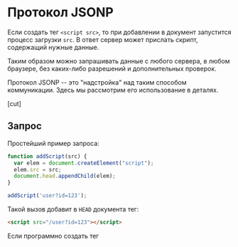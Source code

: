 # Протокол JSONP

Если создать тег `<script src>`, то при добавлении в документ запустится процесс загрузки `src`. В ответ сервер может прислать скрипт, содержащий нужные данные.

Таким образом можно запрашивать данные с любого сервера, в любом браузере, без каких-либо разрешений и дополнительных проверок.

Протокол JSONP -- это "надстройка" над таким способом коммуникации. Здесь мы рассмотрим его использование в деталях.

[cut]

## Запрос 

Простейший пример запроса:

```js
function addScript(src) {
  var elem = document.createElement("script");
  elem.src = src;
  document.head.appendChild(elem);
}

addScript('user?id=123');
```

Такой вызов добавит в `HEAD` документа тег:

```html
<script src="/user?id=123"></script>
```
Если программно создать тег <script>, то, при добавлении в документ, запустится процесс загрузки его содержимого из пути, находящемся в его атрибуте "src".
Браузер обработает: запросит `/user?id=123` с заданного URL и выполнит. 

## Обработка ответа, JSONP

В примере выше рассмотрено создание запроса, но как получить ответ? Допустим, сервер хочет прислать объект с данными. 

Конечно, он может присвоить её в переменную, например так:


```js
//+ no-beautify
// ответ сервера
var user = {name: "Вася", age: 25 };
```

...А браузер по `script.onload` отловит окончание загрузки и прочитает значение `user`.

Но что, если одновременно делается несколько запросов? Получается, нужно присваивать в разные переменные. 

Протокол JSONP как раз и призван облегчить эту задачу.

Он очень простой: 

<ol>
<li>Вместе с запросом клиент в специальном, заранее оговорённом, параметре передаёт название функции.

Обычно такой параметр называется `callback`. Например :

```js
addScript('user?id=123&*!*callback=onUserData*/!*');
```
</li>
<li>Cервер кодирует данные в JSON и оборачивает их в вызов функции, название которой получает из параметра `callback`:

```js
// ответ сервера
onUserData({
  name: "Вася",
  age: 25
});
```
</li>
</ol>

Это и называется JSONP ("JSON with Padding").


[warn header="Аспект безопасности"]
Клиентский код должен доверять серверу при таком запросе. Ведь серверу ничего не стоит добавить в скрипт любые команды.
[/warn]

## Реестр CallbackRegistry

В примере выше функция `onUserData` должна быть глобальной, ведь `<script src>` выполняется в глобальной области видимости.

Хотелось бы не загрязнять глобальное пространство имён, или по крайней мере свести загрязнение к минимуму.

Как правило, для этого создают один глобальный объект "реестр", который мы назовём `CallbackRegistry`. Далее для каждого запроса в нём генерируется временная функция.

Тег будет выглядеть так:

```html
<script src="user?id=123&callback=*!*CallbackRegistry.func12345*/!*"></script>
```

Сервер обернёт ответ в функцию `CallbackRegistry.func12345`, она вызывает нужный обработчик и очищает память, удаляя себя.

Далее мы посмотрим более полный код всего этого, но перед этим -- важный момент! Нужно предусмотреть обработку ошибок.

## Обнаружение ошибок 

При запросе данных при помощи `SCRIPT` возможны различные ошибки:

<ol>
<li>Скрипт может не загрузиться: отказ в соединении, разрыв связи...</li>
<li>Ошибка HTTP, например 500.</li>
<li>Скрипт загрузился, но внутри некорректен и не вызывает функцию. Например, на сервере произошла ошибка и в ответе передан её текст, а вовсе не данные.</li>
</ol>

Чтобы отловить их все "одним махом", используем следующий алгоритм:

<ol>
<li>Создаётся `<script>`.</li>
<li>На `<script>` ставятся обработчики `onreadystatechange` (для старых IE) и `onload/onerror` (для остальных браузеров).</li>
<li>При загрузке скрипт выполняет функцию-коллбэк `CallbackRegistry...`. Пусть она при запуске ставит флажок "все ок". А мы в обработчиках проверим -- если флага нет, то функция не вызывалась -- стало быть, ошибка при загрузке или содержимое скрипта некорректно.</li>
</ol>

## Полный пример

Итак, код функции, которая вызывается с `url` и коллбэками. 

Он совсем небольшой, а без комментариев был бы ещё меньше:

```js
//+ src="jsonp/scriptRequest.js"
```

Пример использования:
```js
function ok(data) {
  alert( "Загружен пользователь " + data.name );
}

function fail(url) {
  alert( 'Ошибка при запросе ' + url );
}

// Внимание! Ответы могут приходить в любой последовательности!
scriptRequest("user?id=123", ok, fail); // Загружен
scriptRequest("/badurl.js", ok, fail); // fail, 404
scriptRequest("/", ok, fail); // fail, 200 но некорректный скрипт
```

Демо, по нажатию на кнопке запускаются запросы выше:

[codetabs src="jsonp" height=100]


## COMET


COMET через `SCRIPT` реализуется при помощи длинных опросов, также как мы обсуждали в главе [](/xhr-longpoll).

То есть, создаётся тег `<script>`, браузер запрашивает скрипт у сервера и... Сервер оставляет соединение висеть, пока не появится, что сказать. Когда сервер хочет отправить сообщение -- он отвечает, используя формат JSONP. И, тут же, новый запрос...

